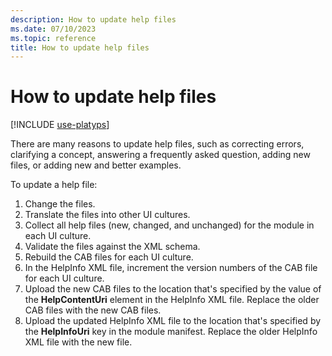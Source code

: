 ```yaml
---
description: How to update help files
ms.date: 07/10/2023
ms.topic: reference
title: How to update help files
---
```

# How to update help files

[!INCLUDE [use-platyps](../../../includes/use-platyps.md)]

There are many reasons to update help files, such as correcting errors, clarifying a concept,
answering a frequently asked question, adding new files, or adding new and better examples.

To update a help file:

1. Change the files.
1. Translate the files into other UI cultures.
1. Collect all help files (new, changed, and unchanged) for the module in each UI culture.
1. Validate the files against the XML schema.
1. Rebuild the CAB files for each UI culture.
1. In the HelpInfo XML file, increment the version numbers of the CAB file for each UI culture.
1. Upload the new CAB files to the location that's specified by the value of the **HelpContentUri**
   element in the HelpInfo XML file. Replace the older CAB files with the new CAB files.
1. Upload the updated HelpInfo XML file to the location that's specified by the **HelpInfoUri** key
   in the module manifest. Replace the older HelpInfo XML file with the new file.
